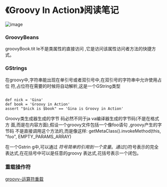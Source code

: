 # 《Groovy In Action》阅读笔记


![image](http://blogimages.oss-cn-hangzhou.aliyuncs.com/groovy_content.png)

### GroovyBeans
groovyBook.tit le不是类属性的直接访问 ,它是访问该属性访问者方法的快捷方式。


### GStrings在groovy中,字符串能出现在单引号或者双引号中,在双引号的字符串中允许使用占位 符,占位符在需要的时候将自动解析,这是一个GString类型
```
def nick = 'Gina'def book = 'Groovy in Action'assert "$nick is $book" == 'Gina is Groovy in Action'
```
Groovy类生成器生成的字节 码必然不同于ja va编译器生成的字节码(不是在格式方 面,而是在内容方面),假设一个groovy文件包括一个像foo语句 ,groovy产生的字节码 不是直接调用这个方法的,而是像这样:getMetaClass().invokeMethod(this, "foo", EMPTY_PARAMS_ARRAY)
在一个Gstrin g中,可以通过 $符号简单的引用到一个变量。通过${}符号表示的完全表达式,在花括号中可以是任意的groovy表达式,花括号表示一个闭包。
### 重载操作符
[groovy–运算符重载](http://www.cnblogs.com/rollenholt/archive/2013/10/02/3349047.html)
